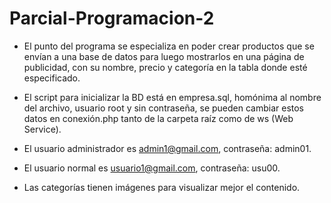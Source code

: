 # Parcial-Programacion-2

- El punto del programa se especializa en poder crear productos que se envían a una base de datos para luego mostrarlos en una página de publicidad, con su nombre, precio y categoría en la tabla donde esté especificado.

- El script para inicializar la BD está en empresa.sql, homónima al nombre del archivo, usuario root y sin contraseña, se pueden cambiar estos datos en conexión.php tanto de la carpeta raíz como de ws (Web Service).

- El usuario administrador es admin1@gmail.com, contraseña: admin01.

- El usuario normal es usuario1@gmail.com, contraseña: usu00.

- Las categorías tienen imágenes para visualizar mejor el contenido.

